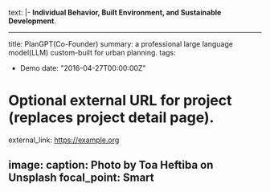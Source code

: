 text: |-
  **Individual Behavior, Built Environment, and Sustainable Development**.

---
title: PlanGPT(Co-Founder)
summary: a professional large language model(LLM) custom-built for urban planning.
tags:
  - Demo
date: "2016-04-27T00:00:00Z"

# Optional external URL for project (replaces project detail page).
external_link: https://example.org

image:
  caption: Photo by Toa Heftiba on Unsplash
  focal_point: Smart
---
